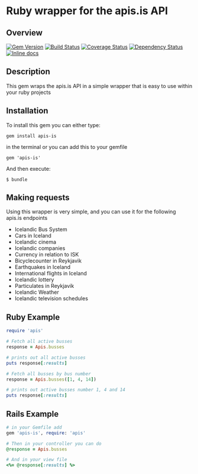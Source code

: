 # Ruby wrapper for the apis.is API

## Overview
[![Gem Version](https://badge.fury.io/rb/apis-is.svg)](http://badge.fury.io/rb/apis-is)
[![Build Status](https://travis-ci.org/SkuliOskarsson/apis-is-gem.svg?branch=master)](https://travis-ci.org/SkuliOskarsson/apis-is-gem)
[![Coverage Status](https://img.shields.io/coveralls/SkuliOskarsson/apis-is-gem.svg)](https://coveralls.io/r/SkuliOskarsson/apis-is-gem?branch=master)
[![Dependency Status](https://gemnasium.com/SkuliOskarsson/apis-is-gem.svg)](https://gemnasium.com/SkuliOskarsson/apis-is-gem)
[![Inline docs](http://inch-ci.org//github/SkuliOskarsson/apis-is-gem.png)](http://inch-ci.org/github/SkuliOskarsson/apis-is-gem)

## Description

This gem wraps the apis.is API in a simple wrapper that is easy to use within your ruby projects

## Installation

To install this gem you can either type:

    gem install apis-is

in the terminal or you can add this to your gemfile

    gem 'apis-is'

And then execute:

    $ bundle

## Making requests

Using this wrapper is very simple, and you can use it for the following apis.is endpoints

+ Icelandic Bus System
+ Cars in Iceland
+ Icelandic cinema
+ Icelandic companies
+ Currency in relation to ISK
+ Bicyclecounter in Reykjavik
+ Earthquakes in Iceland
+ International flights in Iceland
+ Icelandic lottery
+ Particulates in Reykjavik
+ Icelandic Weather
+ Icelandic television schedules

## Ruby Example
```ruby
require 'apis'

# Fetch all active busses
response = Apis.busses

# prints out all active busses
puts response[:results]

# Fetch all busses by bus number
response = Apis.busses([1, 4, 14])

# prints out active busses number 1, 4 and 14
puts response[:results]
```

## Rails Example
```ruby
# in your Gemfile add
gem 'apis-is', require: 'apis'

# Then in your controller you can do
@response = Apis.busses

# And in your view file
<%= @response[:results] %>
```